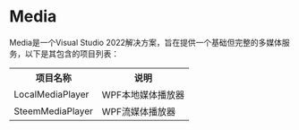 <!DOCTYPE HTML>
<head>
</head>
<body>
  <h1>Media</h1>
  <p>Media是一个Visual Studio 2022解决方案，旨在提供一个基础但完整的多媒体服务，以下是其包含的项目列表：
  </p>
  <table>
    <tr>
      <th>项目名称</th>
      <th>说明</th>
    </tr>
    <tr>
        <td>LocalMediaPlayer</td>
        <td>WPF本地媒体播放器</td>
    </tr>
    <tr>
      <td>SteemMediaPlayer</td>
      <td>WPF流媒体播放器</td>
    </tr>
  </table>
</body>
